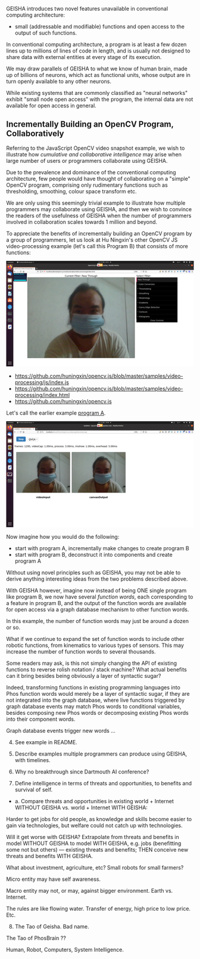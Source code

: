 GEISHA introduces two novel features unavailable in conventional computing architecture:

- small (addressable and modifiable) functions and open access to the output of such functions.

In conventional computing architecture, a program is at least a few dozen lines up to millions of lines of code in length, and is usually not designed to share data with external entities at every stage of its execution.

We may draw parallels of GEISHA to what we know of human brain, made up of billions of neurons, which act as functional units, whose output are in turn openly available to any other neurons.

While existing systems that are commonly classified as "neural networks" exhibit "small node open access" with the program, the internal data are not available for open access in general.

## Incrementally Building an OpenCV Program, Collaboratively

Referring to the JavaScript OpenCV video snapshot example, we wish to illustrate how _cumulative and collaborative intelligence_ may arise when large number of users or programmers collaborate using GEISHA.

Due to the prevalence and dominance of the conventional computing architecture, few people would have thought of collaborating on a "simple" OpenCV program, comprising only rudimentary functions such as thresholding, smoothing, colour space transform etc.

We are only using this seemingly trivial example to illustrate how multiple programmers may collaborate using GEISHA, and then we wish to convince the readers of the usefulness of GEISHA when the number of programmers involved in collaboration scales towards 1 million and beyond.

To appreciate the benefits of incrementally building an OpenCV program by a group of programmers, let us look at Hu Ningxin's other OpenCV JS video-processing example (let's call this Program B) that consists of more functions:

<img src="https://github.com/udexon/GEISHA/blob/main/img/OCVJS_video.png" width=600>

- https://github.com/huningxin/opencv.js/blob/master/samples/video-processing/js/index.js
- https://github.com/huningxin/opencv.js/blob/master/samples/video-processing/index.html
- https://github.com/huningxin/opencv.js

Let's call the earlier example [program A](https://github.com/udexon/GEISHA/blob/main/Collective_Intelligence_%E9%9B%86%E6%80%9D%E5%B9%BF%E7%9B%8A.md#b-demonstration-with-javascript-opencv).

<img src="https://github.com/udexon/GEISHA/blob/main/img/PhosCV_Start.png" width=600>

Now imagine how you would do the following:

- start with program A, incrementally make changes to create program B
- start with program B, deconstruct it into components and create program A

Without using novel principles such as GEISHA, you may not be able to derive anything interesting ideas from the two problems described above. 

With GEISHA however, imagine now instead of being ONE single program like program B, we now have several _function words_, each corresponding to a feature in program B, and the output of the function words are available for open access via a graph database mechanism to other function words.

In this example, the number of function words may just be around a dozen or so. 

What if we continue to expand the set of function words to include other robotic functions, from kinematics to various types of sensors. This may increase the number of function words to several thousands.

Some readers may ask, is this not simply changing the API of existing functions to reverse rolish notation / stack machine? What actual benefits can it bring besides being obviously a layer of syntactic sugar?

Indeed, transforming functions in existing programming languages into Phos function words would merely be a layer of syntactic sugar, if they are not integrated into the graph database, where live functions triggered by graph database events may match Phos words to conditional variables, besides composing new Phos words or decomposing existing Phos words into their component words. 

Graph database events trigger new words ...

4. See example in README.

5. Describe examples multiple programmers can produce using GEISHA, with timelines. 

6. Why no breakthrough since Dartmouth AI conference?


7. Define intelligence in terms of threats and opportunities, to benefits and survival of self.

- a. Compare threats and opportunities in existing world + Internet WITHOUT GEISHA vs. world + Internet WITH GEISHA:

Harder to get jobs for old people, as knowledge and skills become easier to gain via technologies, but welfare could not catch up with technologies.

Will it get worse with GEISHA? Extrapolate from threats and benefits in model WITHOUT GEISHA to model WITH GEISHA, e.g. jobs (benefitting some not but others) &mdash; existing threats and benefits; THEN conceive new threats and benefits WITH GEISHA.

What about investment, agriculture, etc? Small robots for small farmers?

Micro entity may have self awareness.

Macro entity may not, or may, against bigger environment. Earth vs. Internet.

The rules are like flowing water. Transfer of energy, high price to low price. Etc.

8. The Tao of Geisha. Bad name.

The Tao of PhosBrain ??

Human, Robot, Computers, System Intelligence.

